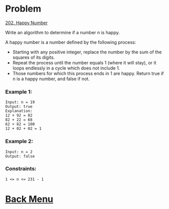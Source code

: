 # Problem
[202. Happy Number](https://leetcode.com/problems/happy-number/)

Write an algorithm to determine if a number n is happy.

A happy number is a number defined by the following process:

- Starting with any positive integer, replace the number by the sum of the squares of its digits.
- Repeat the process until the number equals 1 (where it will stay), or it loops endlessly in a cycle which does not include 1.
- Those numbers for which this process ends in 1 are happy.
Return true if n is a happy number, and false if not.

 

### Example 1:
```
Input: n = 19
Output: true
Explanation:
12 + 92 = 82
82 + 22 = 68
62 + 82 = 100
12 + 02 + 02 = 1
```
### Example 2:
```
Input: n = 2
Output: false
``` 

### Constraints:
```
1 <= n <= 231 - 1
```

# [Back Menu](/README.md#202-Happy-Number)